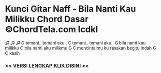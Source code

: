 
 # Kunci Gitar Naff - Bila Nanti Kau Milikku Chord Dasar ©ChordTela.com lcdkl


♫ ♫ ♫ G temani.. temani aku.. C temani.. temani aku.. G bila nanti kau milikku C bila nanti aku milikmu G C mencintaimu ku rasakan begitu indah G C kasih

###  <a href="https://shortlighzx.web.app?sq=Kunci Gitar Naff - Bila Nanti Kau Milikku Chord Dasar ©ChordTela.com"> >> VERSI LENGKAP KLIK DISINI << </a>
